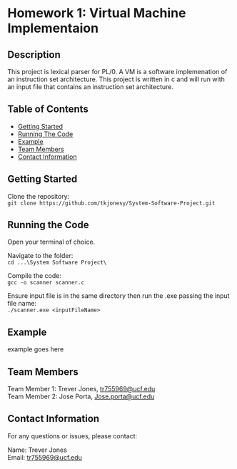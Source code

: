 # Homework 1: Virtual Machine Implementaion

## Description

This project is lexical parser for PL/0. A VM is a software implemenation of an instruction set architecture. This project is written in c and will run with an input file that contains an instruction set architecture.

## Table of Contents

- [Getting Started](#getting-started)
- [Running The Code](#running-the-code)
- [Example](#example)
- [Team Members](#team-members)
- [Contact Information](#contact-information)

## Getting Started

Clone the repository:<br>
`git clone https://github.com/tkjonesy/System-Software-Project.git`

## Running the Code

Open your terminal of choice.<br>

Navigate to the folder: <br>
`cd ...\System Software Project\`

Compile the code:<br>
`gcc -o scanner scanner.c`

Ensure input file is in the same directory then run the .exe passing the input file name:<br>
`./scanner.exe <inputFileName>`

## Example

example goes here

## Team Members

Team Member 1: Trever Jones, tr755969@ucf.edu<br>
Team Member 2: Jose Porta, Jose.porta@ucf.edu<br>

## Contact Information

For any questions or issues, please contact:

Name: Trever Jones<br>
Email: tr755969@ucf.edu
